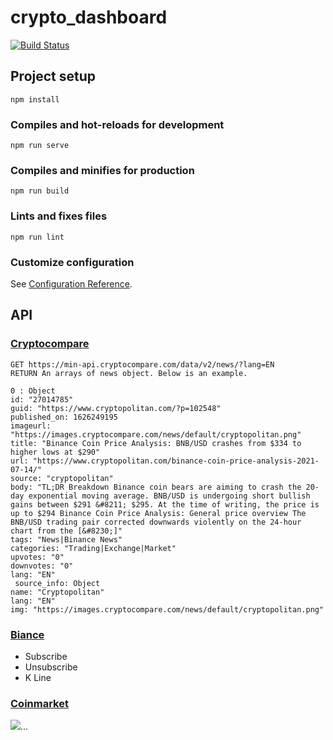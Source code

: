 # crypto_dashboard
[![Build Status](https://app.travis-ci.com/RetownPlato/crypto_dashboard.svg?branch=main)](https://app.travis-ci.com/RetownPlato/crypto_dashboard)
## Project setup
```
npm install
```

### Compiles and hot-reloads for development
```
npm run serve
```

### Compiles and minifies for production
```
npm run build
```

### Lints and fixes files
```
npm run lint
```

### Customize configuration
See [Configuration Reference](https://cli.vuejs.org/config/).

## API

### [Cryptocompare](https://min-api.cryptocompare.com/)
```
GET https://min-api.cryptocompare.com/data/v2/news/?lang=EN
RETURN An arrays of news object. Below is an example.

0 : Object
id: "27014785"
guid: "https://www.cryptopolitan.com/?p=102548"
published_on: 1626249195
imageurl: "https://images.cryptocompare.com/news/default/cryptopolitan.png"
title: "Binance Coin Price Analysis: BNB/USD crashes from $334 to higher lows at $290"
url: "https://www.cryptopolitan.com/binance-coin-price-analysis-2021-07-14/"
source: "cryptopolitan"
body: "TL;DR Breakdown Binance coin bears are aiming to crash the 20-day exponential moving average. BNB/USD is undergoing short bullish gains between $291 &#8211; $295. At the time of writing, the price is up to $294 Binance Coin Price Analysis: General price overview The BNB/USD trading pair corrected downwards violently on the 24-hour chart from the [&#8230;]"
tags: "News|Binance News"
categories: "Trading|Exchange|Market"
upvotes: "0"
downvotes: "0"
lang: "EN"
 source_info: Object
name: "Cryptopolitan"
lang: "EN"
img: "https://images.cryptocompare.com/news/default/cryptopolitan.png"
```
### [Biance](https://binance-docs.github.io/apidocs/)
- Subscribe 
- Unsubscribe
- K Line
### [Coinmarket](https://coinmarketcap.com/)
![](https://s2.coinmarketcap.com/static/img/coins/64x64/1.png)...
